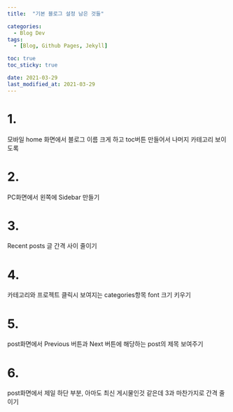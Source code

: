 ```yaml
---
title:  "기본 블로그 설정 남은 것들" 

categories:
  - Blog Dev
tags:
  - [Blog, Github Pages, Jekyll]

toc: true
toc_sticky: true

date: 2021-03-29
last_modified_at: 2021-03-29
---
```


# 1. 
모바일 home 화면에서 블로그 이름 크게 하고 toc버튼 만들어서 나머지 카테고리 보이도록

# 2. 
PC화면에서 왼쪽에 Sidebar 만들기

# 3. 
Recent posts 글 간격 사이 줄이기

# 4. 
카테고리와 프로젝트 클릭시 보여지는 categories항목 font 크기 키우기

# 5. 
post화면에서 Previous 버튼과 Next 버튼에 해당하는 post의 제목 보여주기

# 6. 
post화면에서 제일 하단 부분, 아마도 최신 게시물인것 같은데 3과 마찬가지로 간격 줄이기
<br>
